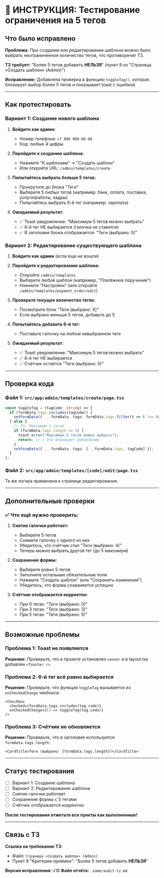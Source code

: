 # 🧪 ИНСТРУКЦИЯ: Тестирование ограничения на 5 тегов

## Что было исправлено

**Проблема:** При создании или редактировании шаблона можно было выбрать неограниченное количество тегов, что противоречит ТЗ.

**ТЗ требует:** "Более 5 тегов добавить **НЕЛЬЗЯ**" (пункт 8 из "Страница «Создать шаблон» (Admin)")

**Исправление:** Добавлена проверка в функцию `toggleTag()`, которая блокирует выбор более 5 тегов и показывает toast с ошибкой.

---

## Как протестировать

### Вариант 1: Создание нового шаблона

1. **Войдите как админ:**
   - Номер телефона: `+7 999 999-99-99`
   - Код: любые 4 цифры

2. **Перейдите к созданию шаблона:**
   - Нажмите "К шаблонам" → "Создать шаблон"
   - Или откройте URL: `/admin/templates/create`

3. **Попытайтесь выбрать больше 5 тегов:**
   - Прокрутите до блока "Теги"
   - Выберите 5 любых тегов (например: банк, оплата, поставка, услуги/работы, кадры)
   - Попытайтесь выбрать 6-й тег (например: зарплата)

4. **Ожидаемый результат:**
   - ✅ Toast уведомление: "Максимум 5 тегов можно выбрать"
   - ✅ 6-й тег НЕ выбирается (галочка не ставится)
   - ✅ В заголовке блока отображается: "Теги (выбрано: 5)"

### Вариант 2: Редактирование существующего шаблона

1. **Войдите как админ** (если еще не вошли)

2. **Перейдите к редактированию шаблона:**
   - Откройте `/admin/templates`
   - Выберите любой шаблон (например, "Платёжное поручение")
   - Нажмите "Настройки" (или откройте `/admin/templates/payment_order/edit`)

3. **Проверьте текущее количество тегов:**
   - Посмотрите блок "Теги (выбрано: X)"
   - Если выбрано меньше 5 тегов, добавьте до 5

4. **Попытайтесь добавить 6-й тег:**
   - Поставьте галочку на любом невыбранном теге

5. **Ожидаемый результат:**
   - ✅ Toast уведомление: "Максимум 5 тегов можно выбрать"
   - ✅ 6-й тег НЕ выбирается
   - ✅ Счётчик остаётся "Теги (выбрано: 5)"

---

## Проверка кода

### Файл 1: `src/app/admin/templates/create/page.tsx`

```typescript
const toggleTag = (tagCode: string) => {
  if (formData.tags.includes(tagCode)) {
    setFormData({ ...formData, tags: formData.tags.filter(t => t !== tagCode) });
  } else {
    // ТЗ: Максимум 5 тегов
    if (formData.tags.length >= 5) {
      toast.error("Максимум 5 тегов можно выбрать");
      return; // ← Это блокирует добавление
    }
    setFormData({ ...formData, tags: [...formData.tags, tagCode] });
  }
};
```

### Файл 2: `src/app/admin/templates/[code]/edit/page.tsx`

Та же логика применена к странице редактирования.

---

## Дополнительные проверки

### ✅ Что ещё нужно проверить:

1. **Снятие галочки работает:**
   - Выберите 5 тегов
   - Снимите галочку с одного из них
   - Убедитесь, что счётчик стал "Теги (выбрано: 4)"
   - Теперь можно выбрать другой тег (до 5 максимум)

2. **Сохранение формы:**
   - Выберите ровно 5 тегов
   - Заполните остальные обязательные поля
   - Нажмите "Создать шаблон" (или "Сохранить изменения")
   - Убедитесь, что форма сохраняется успешно

3. **Счётчик отображается корректно:**
   - При 0 тегах: "Теги (выбрано: 0)"
   - При 3 тегах: "Теги (выбрано: 3)"
   - При 5 тегах: "Теги (выбрано: 5)"

---

## Возможные проблемы

### Проблема 1: Toast не появляется
**Решение:** Проверьте, что в проекте установлен `sonner` и в layout.tsx добавлен `<Toaster />`

### Проблема 2: 6-й тег всё равно выбирается
**Решение:** Проверьте, что функция `toggleTag` вызывается из `onCheckedChange` чекбокса:
```tsx
<Checkbox
  checked={formData.tags.includes(tag.code)}
  onCheckedChange={() => toggleTag(tag.code)}
/>
```

### Проблема 3: Счётчик не обновляется
**Решение:** Проверьте, что в заголовке используется `formData.tags.length`:
```tsx
<CardTitle>Теги (выбрано: {formData.tags.length})</CardTitle>
```

---

## Статус тестирования

- [ ] Вариант 1: Создание шаблона
- [ ] Вариант 2: Редактирование шаблона
- [ ] Снятие галочки работает
- [ ] Сохранение формы с 5 тегами
- [ ] Счётчик отображается корректно

**После тестирования отметьте все пункты как выполненные!**

---

## Связь с ТЗ

**Ссылка на требование ТЗ:**
- Файл: `Страница «Создать шаблон» (Admin)`
- Пункт 8 "Критерии приёмки": "Более 5 тегов добавить **НЕЛЬЗЯ**"

**Версия исправления:** v18
**Файл отчёта:** `.same/audit-tz.md`
